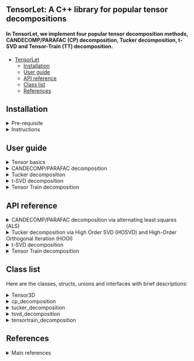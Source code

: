 ## TensorLet: A C++ library for popular tensor decompositions

#### In TensorLet, we implement four popular tensor decomposition methods, CANDECOMP/PARAFAC (CP) decomposition, Tucker decomposition, t-SVD and Tensor-Train (TT) decomposition.  

* [TensorLet](#readme)
	* [Installation](#Installation)
	* [User guide](#user-guide)
	* [API reference](#api-reference)
	* [Class list](#class-list)
	* [References](#references)
	
## Installation
<details>	
<summary> Pre-requisite </summary>  

Users need the following packages:   
	
1. Basic matrix library, Eigen: https://eigen.tuxfamily.org/dox/   

2. Intel Math Kernel Library (MKL): https://software.intel.com/en-us/mkl  

3. OpenMP: https://www.openmp.org/  

4. cmake version 3.12 or greater: https://cmake.org/     

We use MKL as basic matrix library for high performance and test our code on Ubuntu.  

Intel Math Kernel Library (Intel MKL) is a library which is hand-optimized specifically for Intel processors. Core math functions include BLAS, LAPACK, ScaLAPACK, sparse solvers, fast Fourier transforms, and vector math.    
</details>

<details>	
<summary> Instructions </summary>  

We recommend users use TensorLet on Ubuntu and you can refer to the installation instructions in TensorLet_Installation folder.     

You need to add them to specific paths according to your CMakeLists.txt file.    
For example, you can link MKL in  CMakeLists.txt file like:      

	include_directories(/opt/intel/mkl/include)  
	link_directories(/opt/intel/mkl/lib/intel64)  
	link_libraries(libmkl_core.a libmkl_blas95_ilp64.a libmkl_rt.so)  

<!--
4. Fastest Fourier Transform in the West (FFTW): http://www.fftw.org/    
-->
[//]: # (This may be the most platform independent comment)  

</details>

## User guide
<details>	
<summary> Tensor basics </summary>
	
##### TensorLet provides basic tensor algebraic operations, such as addition and different multiplication methods. In TensorLet, all third order tensors are objects of the Tensor3D template class and all matrix are objects of the Mat template class, which provided by the third party library Eigen/MKL. You can refer to Class list for more details.
	
#### Examples
	Tensor3D<double> tensor = random(10,10,10);	// Creating a tensor
	Mat<double> A = tensor.unfold(1);	// mode-1 unfolding  
	Mat<double> B = tensor.unfold(2);	// mode-2 unfolding  
	Mat<double> C = tensor.unfold(3);	// mode-3 unfolding  
</details>

<details>	
<summary> CANDECOMP/PARAFAC decomposition </summary>

##### CP decomposition via alternating least squares (ALS), which is realized in cp_als.cpp.    

The decomposition components of CP is defined as:  
>template\<class type\>  
>class cp_decomposition{  
>&emsp;&emsp;    Mat\<type\> factor[3];  
>};  

The template parameter "type" represents the data type of tensor and be "double" and "float";  
The factor is the matrix list of the corresponding CP decomposition.   

You can call cp_als function like:   

	Tensor3D<double> tensor = random(10,10,10);  
	cp_decomposition<double> A = cp_decomposition(tensor, int rank = 3, int max_iter = 1，double tol = 1e-6);    

where Tensor3D\<type\> represents the third-order tensor class.
</details>

<details>	
<summary> Tucker decomposition </summary>

##### Tucker decomposition via Higher Order SVD (HOSVD), which is realized in tucker_hosvd.cpp.  
##### Tucker decomposition via Higher Order Orthogonal Iteration (HOOI), which is realized in tucker_hooi.cpp.    

The decomposition components of tucker is defined as:  
>template\<class type\>    
>class tucker_decomposition{  
>&emsp;&emsp;  Tensor3D\<type\> core, Mat\<type\> factor[3];   
>};  
where factor is the matrix list of the corresponding Tucker decomposition.   

You can call hosvd function like: 
	
	Tensor3D<double> tensor = random(10,10,10);    
	tucker_decomposition<double> A = tucker_hosvd(tensor, int ranks[3]);    
	
You can call hooi function like:   

	Tensor3D<double> tensor = random(10,10,10);    
	tucker_decomposition<double> A = tucker_hooi(Tensor3D<double> &tensor, int ranks[3], double tol);      

</details>

<details>	
<summary> t-SVD decomposition </summary>

##### t-SVD algorithm is implemented in t-SVD.cpp.

The decomposition components of t-SVD is defined as:  
>template\<class type\>    
>class tsvd_decomposition{  
>&emsp;&emsp;  Tensor3D\<type\> U, Sigma, V;  
>};  

You can call tsvd function like:   
	
	Tensor3D<double> tensor = random(10,10,10);  
	tsvd_decomposition<double> A = tsvd_decomposition(tensor);      
</details>

<details>	
<summary> Tensor Train decomposition  </summary>

##### Tensor Train decomposition via alternating least squares (ALS), which is realized in train.h file in the Tensor-Train directory.        

The decomposition components of tensortrain is defined as:    
>template\<class type\>    
>class tensortrain_decomposition{  
>&emsp;&emsp;  Tensor3D\<type\> U;  
>&emsp;&emsp;  Mat<type> G1,G2;  
>};  

You can call tensortrain decomposition like:     
	
	Tensor3D<double> tensor = random(10,10,10);  
	tensortrain_decomposition<double> A = tensortrain_decomposition(tensor, tol);      

</details>

## API reference

<details>	
<summary> CANDECOMP/PARAFAC decomposition via alternating least squares (ALS) </summary>

#### cp_decomposition\<type\> cp_decomposition(Tensor3D\<type\>& tensor, int rank, int max_iter, type tol);    
##### Source: CP decomposition is realized in cp_als.cpp.    
### Parameters: 
	tensor: the address of tensor; 
	rank: int, number of components;   
	max_iter: int, maximum number of iteration;   
	tol: float, optional  
	(Default: 1e-6) Relative reconstruction error tolerance. The algorithm is considered to have found the global minimum when the reconstruction error is less than tol.  
### Returns:
	cp_decomposition<type>: abstract data type（ADT） for the CP decomposition result.    
	template<class type>  
	class cp_decomposition{  
	    Mat<type> factor[3];  
	};  
	where factor is the matrix list of the corresponding CP decomposition.   

</details>

<details>	
<summary> Tucker decomposition via High Order SVD (HOSVD) and High-Order Orthogonal Iteration (HOOI) </summary>
	
#### tucker_decomposition\<type\> tucker_hosvd(Tensor3D\<type\> &tensor, int ranks[3]);      
##### Source: Tucker decomposition is realized in tucker_hosvd.cpp and tucker_hooi.cpp.     

### Parameters:	
	tensor: the address of tensor; 
	ranks: int array; size of the core tensor, (len(ranks) == tensor.ndim);  
	
#### tucker_decomposition\<type\> tucker_hooi(Tensor3D\<type\> &tensor, int ranks[3], int max_iter, T tol);  
### Parameters:	
	tensor: the address of tensor; 
	int ranks[3]: size of the core tensor, (len(ranks) == tensor.ndim);  
	init : {‘svd’, ‘random’}, optional;  
	tol : float, optional  
	tolerance: the algorithm stops when the variation in the reconstruction error is less than the tolerance  

### Returns:
	tucker_decomposition<type>: abstract data type（ADT） for the Tucker decomposition result.    
	template<class type>    
	class tucker_decomposition{  
	   Tensor3D<type> core; Mat<type> factor[3];   
	};  
</details>

<details>	
<summary> t-SVD decomposition </summary>
	
#### tsvd_decomposition\<type\> tsvd(Tensor3D\<type\> &tensor);      
##### Source: t-SVD is realized in t-SVD.cpp.     

### Parameters:	
	tensor: the address of tensor; 
	
### Returns:
	tsvd_decomposition<type>: abstract data type（ADT） for the t-SVD decomposition result.    
	class tsvd_decomposition{  
	   Tensor3D<type> U, Sigma, V;  
	};  	

For more details, please refer to the corresponding source files, where all definitations and corresponding illustrations is provied therein.
</details>

<details>	
<summary> Tensor Train decomposition  </summary>
	
#### tensortrain_decomposition\<type\> tensortrain_decomposition(Tensor3D\<type\> &tensor, tol);      

##### Source: Tensor Train decomposition is realized in Tensor-Train/train.h.    

### Parameters:	
	tensor: the address of tensor; 
### Returns:
	tensortrain_decomposition<type>: abstract data type（ADT） for the Tensor Train decomposition result.    
	class tensortrain_decomposition{  
	   Tensor3D<type> U;    
	   Mat<type> G1,G2;  
	};  	

</details>

## Class list
Here are the classes, structs, unions and interfaces with brief descriptions:

<details>	
<summary>
Tensor3D<type>
</summary>
In TensorLet, all third order tensors are objects of the Tensor3D template class. You can refer to Tensor3D.h file.
	
##### Data Members

int shape[3]; // the dimension of the third order tensor;  
type * p; // a pointer point to tensor.  

##### Public Member Functions
Mat& Tensor3D::tens2mat(tensor, mode)	Returns the mode-mode unfolding of tensor with modes starting at 0.  
Tensor3D& Tensor3D::mat2tens(unfolded_tensor, mode, shape)	Refolds the mode-mode unfolding into a tensor of shape shape  
Mat& Tensor3D::tens2vec(tensor)	Vectorises a tensor  
Tensor3D& Tensor3D::vec2ten(vec, shape)	Folds a vectorised tensor back into a tensor of shape shape  
double Tensor3D::frobenius_norm(tensor1, tensor2)	the Frobenius norm of tensors   
double Tensor3D::inner(tensor1, tensor2)	Generalised inner products between tensors  
Mat& Tensor3D::n_mode_prod(tensor, matrix, mode)	n-mode product of a tensor and a matrix or vector at the specified mode 
Tensor3D& Tensor3D::t_prod(tensor1, tensor2)	t-product between tensors

</details>

<details>	
<summary>
cp_decomposition<type>
</summary>
	
##### Public Member Functions  
Tensor3D & cp_to_tensor(cp_decomposition &)	Turns the Khatri-product of matrices into a full tensor  
Mat & cp_to_unfolded(cp_decomposition &, int mode)	Turns the khatri-product of matrices into an unfolded tensor  
Mat & cp_to_vec(cp_decomposition &)	Turns the khatri-product of matrices into a vector  
Tensor3D& cp_gen(cp_decomposition &)  Generate a r-rank CP tensor  
</details>

<details>	
<summary>
tucker_decomposition<type>
</summary>
	
##### Public Member Functions  
Tensor3D& tucker_to_tensor(tucker_decomposition &)	Converts the Tucker tensor into a full tensor  
Mat & tucker_to_unfolded(tucker_decomposition &)	Converts the Tucker decomposition into an unfolded tensor (i.e.  
Mat & tucker_to_vec(tucker_decomposition &)	Converts a Tucker decomposition into a vectorised tensor  
</details>

<details>	
<summary>
tsvd_decomposition<type>
</summary>
	
##### Public Member Functions   
Tensor3D& tsvd_to_tensor(tsvd_decomposition &)	Converts the t-SVD tensor into a full tensor  
Mat& tsvd_to_unfolded(tsvd_decomposition &)	Converts the t-SVD decomposition into an unfolded tensor (i.e.  
Mat& tsvd_to_vec(tsvd_decomposition &)	Converts a t-SVD decomposition into a vectorised tensor  
</details>

<details>	
<summary>
tensortrain_decomposition<type>
</summary>
	
##### Public Member Functions  
Tensor3D& tt_to_tensor(tensortrain_decomposition &)	Converts the TT tensor into a full tensor  
Mat& tt_to_unfolded(tensortrain_decomposition &)	Converts the TT decomposition into an unfolded tensor (i.e.  
Mat& tt_to_vec(tensortrain_decomposition &)	Converts a TT decomposition into a vectorised tensor  

</details>



## References
<details>	
<summary>
Main references
</summary>
[1] Kolda T G, Bader B W. Tensor decompositions and applications[J]. SIAM review, 2009, 51(3): 455-500.

[2] Kilmer, M. E., Braman, K., Hao, N., & Hoover, R. C. (2013). Third-order tensors as operators on matrices: A theoretical and computational framework with applications in imaging. SIAM Journal on Matrix Analysis and Applications, 34(1), 148-172.

[3] Kjolstad, Fredrik, Shoaib Kamil, Stephen Chou, David Lugato, and Saman Amarasinghe. "The tensor algebra compiler." Proceedings of the ACM on Programming Languages 1, no. OOPSLA (2017): 77.

[4] De Lathauwer L, De Moor B, Vandewalle J. A multilinear singular value decomposition[J]. SIAM journal on Matrix Analysis and Applications, 2000, 21(4): 1253-1278.

[5] Xiao-Yang Liu and Xiaodong Wang. Fourth-order Tensors with Multidimensional Discrete Transforms, 2017. https://arxiv.org/abs/1705.01576

[6] Papalexakis E E, Faloutsos C, Sidiropoulos N D. Tensors for data mining and data fusion: Models, applications, and scalable algorithms[J]. ACM Transactions on Intelligent Systems and Technology (TIST), 2017, 8(2): 16.

[7] Liavas A P, Sidiropoulos N D. Parallel algorithms for constrained tensor factorization via alternating direction method of multipliers[J]. IEEE Transactions on Signal Processing, 2015, 63(20): 5450-5463.

[8] Ravindran N, Sidiropoulos N D, Smith S, et al. Memory-efficient parallel computation of tensor and matrix products for big tensor decomposition[C]//Signals, Systems and Computers, 2014 48th Asilomar Conference on. IEEE, 2014: 581-585.  

[9] Oseledets, Ivan V. "Tensor-train decomposition." SIAM Journal on Scientific Computing 33.5 (2011): 2295-2317.  

</details>



